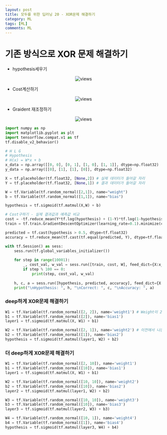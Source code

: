 ```yaml
---
layout: post
title: 모두를 위한 딥러닝 20 - XOR문제 해결하기
category: ML
tags: [ML]
comments: ML
---
```


# 기존 방식으로 XOR 문제 해결하기

- hypothesis세우기

<center>
<figure>
<img src="https://imgur.com/OGPjCku.png" alt="views">
<figcaption></figcaption>
</figure>
</center>

- Cost계산하기

<center>
<figure>
<img src="https://imgur.com/jpFy6Ev.png" alt="views">
<figcaption></figcaption>
</figure>
</center>

- Graident 재조정하기

<center>
<figure>
<img src="https://imgur.com/81rq7A9.png" alt="views">
<figcaption></figcaption>
</figure>
</center>

```python
import numpy as np
import matplotlib.pyplot as plt
import tensorflow.compat.v1 as tf
tf.disable_v2_behavior()

# H L G
# Hypothesis
# H(x) = W*x + b
x_data = np.array([[0, 0], [0, 1], [1, 0], [1, 1]], dtype=np.float32)
y_data = np.array([[0], [1], [1], [0]], dtype=np.float32)

X = tf.placeholder(tf.float32, [None,2]) # 실제 데이터가 들어갈 자리
Y = tf.placeholder(tf.float32, [None,1]) # 결과 데이터가 들어갈 자리

W = tf.Variable(tf.random_normal([2,1]), name="weight")
b = tf.Variable(tf.random_normal([1,1]), name="bias")

hypothesis = tf.sigmoid(tf.matmul(X,W) + b)

# Cost구하기 - 실제 결과값과 예측값 비교
cost = -tf.reduce_mean(Y*tf.log(hypothesis) + (1-Y)*tf.log(1-hypothesis))
train = tf.train.GradientDescentOptimizer(learning_rate=0.1).minimize(cost)

predicted = tf.cast(hypothesis > 0.5, dtype=tf.float32)
accuracy = tf.reduce_mean(tf.cast(tf.equal(predicted, Y), dtype=tf.float32))

with tf.Session() as sess:
    sess.run(tf.global_variables_initializer())
    
    for step in range(10001):
        _, cost_val, w_val = sess.run([train, cost, W], feed_dict={X:x_data, Y:y_data})
        if step % 100 == 0:
            print(step, cost_val, w_val)
    
    h, c, a = sess.run([hypothesis, predicted, accuracy], feed_dict={X:x_data, Y:y_data})
    print("\nHypothesis: ", h, "\nCorrect: ", c, "\nAccuracy: ", a)
```

### deep하게 XOR문제 해결하기

```python
W1 = tf.Variable(tf.random_normal([2, 2]), name='weight1') # Weight이 2개의 출력으로 나온다.
b1 = tf.Variable(tf.random_normal([2]), name='bias1')
layer1 = tf.sigmoid(tf.matmul(X, W1) + b1)

W2 = tf.Variable(tf.random_normal([2, 1]), name='weight2') # 이전에서 나온 2개의 출력을 받아서 1개의 출력으로 변환시켜준다.
b2 = tf.Variable(tf.random_normal([1]), name='bias2')
hypothesis = tf.sigmoid(tf.matmul(layer1, W2) + b2)
```

### 더 deep하게 XOR문제 해결하기

```python
W1 = tf.Variable(tf.random_normal([2, 10]), name='weight1')
b1 = tf.Variable(tf.random_normal([10]), name='bias1')
layer1 = tf.sigmoid(tf.matmul(X, W1) + b1)

W2 = tf.Variable(tf.random_normal([10, 10]), name='weight2')
b2 = tf.Variable(tf.random_normal([10]), name='bias2')
layer2 = tf.sigmoid(tf.matmul(layer1, W2) + b2)

W3 = tf.Variable(tf.random_normal([10, 10]), name='weight3')
b3 = tf.Variable(tf.random_normal([10]), name='bias3')
layer3 = tf.sigmoid(tf.matmul(layer2, W3) + b3)

W4 = tf.Variable(tf.random_normal([10, 1]), name='weight4')
b4 = tf.Variable(tf.random_normal([1]), name='bias4')
hypothesis = tf.sigmoid(tf.matmul(layer3, W4) + b4)
```